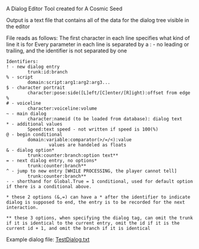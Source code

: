 A Dialog Editor Tool created for A Cosmic Seed

Output is a text file that contains all of the data for the dialog tree visible in the editor 

File reads as follows:
The first character in each line specifies what kind of line it is for
Every parameter in each line is separated by a : - no leading or trailing, and the identifier is not separated by one
```
Identifiers:
! - new dialog entry
        trunk:id:branch
% - script
        domain:script:arg1:arg2:arg3...
$ - character portrait
        character:pose:side([L]eft/[C]enter/[R]ight):offset from edge %
# - voiceline
        character:voiceline:volume
~ - main dialog
        character:nameid (to be loaded from database): dialog text
* - additional values
        Speed:text speed - not written if speed is 100(%)
@ - begin conditional
        domain:variable:comparator(>/=/<):value
                values are handeled as floats
& - dialog option*
        trunk:counter:branch:option text**
= - next dialog entry, no options*
        trunk:counter:branch**
^ - jump to new entry [WHILE PROCESSING, the player cannot tell]
        trunk:counter:branch**
- - shorthand for Global.True = 1 conditional, used for default option if there is a conditional above. 

* these 2 options (&,=) can have a * after the identifier to indicate dialog is supposed to end, the entry is to be recorded for the next interaction.

** these 3 options, when specifying the dialog tag, can omit the trunk if it is identical to the current entry, omit the id if it is the current id + 1, and omit the branch if it is identical
```
Example dialog file:
[TestDialog.txt](https://github.com/Just-Cryo/Dialog-Editor-Tool/files/8403355/TestDialog.txt)

